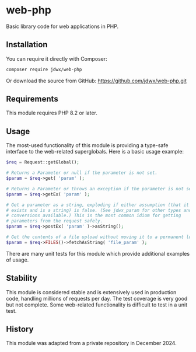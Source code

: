 # web-php

Basic library code for web applications in PHP.

## Installation

You can require it directly with Composer:

```bash
composer require jdwx/web-php
```

Or download the source from GitHub: https://github.com/jdwx/web-php.git

## Requirements

This module requires PHP 8.2 or later.

## Usage

The most-used functionality of this module is providing a type-safe interface to the web-related superglobals. Here is a basic usage example:

```php
$req = Request::getGlobal();

# Returns a Parameter or null if the parameter is not set.
$param = $req->get( 'param' );

# Returns a Parameter or throws an exception if the parameter is not set.
$param = $req->getEx( 'param' );

# Get a parameter as a string, exploding if either assumption (that it 
# exists and is a string) is false. (See jdwx_param for other types and
# conversions available.) This is the most common idiom for getting 
# parameters from the request safely.
$param = $req->postEx( 'param' )->asString();

# Get the contents of a file upload without moving it to a permanent location.
$param = $req->FILES()->fetchAsString( 'file_param' );
```

There are many unit tests for this module which provide additional examples of usage.

## Stability

This module is considered stable and is extensively used in production code, handling millions of requests per day. The test coverage is very good but not complete. Some web-related functionality is difficult to test in a unit test.

## History

This module was adapted from a private repository in December 2024.

